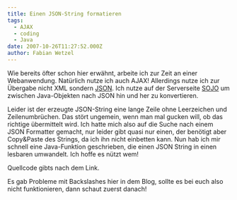 ```yaml
---
title: Einen JSON-String formatieren
tags:
  - AJAX
  - coding
  - Java
date: 2007-10-26T11:27:52.000Z
author: Fabian Wetzel
---
```


Wie bereits &#xF6;fter schon hier erw&#xE4;hnt, arbeite ich zur Zeit an einer Webanwendung. Nat&#xFC;rlich nutze ich auch AJAX! Allerdings nutze ich zur &#xDC;bergabe nicht XML sondern [JSON](http://json.org/). Ich nutze auf der Serverseite [SOJO](http://sojo.sourceforge.net/) um zwischen Java-Objekten nach JSON hin und her zu konvertieren.

Leider ist der erzeugte JSON-String eine lange Zeile ohne Leerzeichen und Zeilenumbr&#xFC;chen. Das st&#xF6;rt ungemein, wenn man mal gucken will, ob das richtige &#xFC;bermittelt wird. Ich hatte mich also auf die Suche nach einem JSON Formatter gemacht, nur leider gibt quasi nur einen, der ben&#xF6;tigt aber Copy&amp;Paste des Strings, da ich ihn nicht einbetten kann. Nun hab ich mir schnell eine Java-Funktion geschrieben, die einen JSON String in einen lesbaren umwandelt. Ich hoffe es n&#xFC;tzt wem!

Quellcode gibts nach dem Link.

<!--more-->

Es gab Probleme mit Backslashes hier in dem Blog, sollte es bei euch also nicht funktionieren, dann schaut zuerst danach!

   <div class="wlWriterSmartContent" id="scid:F2210F5F-69EB-4d4c-AFF7-B8A050E9CC72:f8bdfbc1-b19f-4620-af2c-db6d3c05cde8" style="padding-right: 0px; display: inline; padding-left: 0px; float: none; padding-bottom: 0px; margin: 0px; padding-top: 0px"><pre  style="width:100%;background-color:#DDDDDD;"><div><!--

Code highlighting produced by Actipro CodeHighlighter (freeware)
http://www.CodeHighlighter.com/

--><span style="color: #999999;"> 1</span> <span style="color: #0000FF;">public</span><span style="color: #000000;"> String makeReadable(String json) {
</span><span style="color: #999999;"> 2</span> <span style="color: #000000;">   StringBuilder sb </span><span style="color: #000000;">=</span><span style="color: #000000;"> </span><span style="color: #0000FF;">new</span><span style="color: #000000;"> StringBuilder();
</span><span style="color: #999999;"> 3</span> <span style="color: #000000;">   </span><span style="color: #0000FF;">int</span><span style="color: #000000;"> indent </span><span style="color: #000000;">=</span><span style="color: #000000;"> </span><span style="color: #000000;">0</span><span style="color: #000000;">;
</span><span style="color: #999999;"> 4</span> <span style="color: #000000;">   </span><span style="color: #0000FF;">boolean</span><span style="color: #000000;"> inString </span><span style="color: #000000;">=</span><span style="color: #000000;"> </span><span style="color: #0000FF;">false</span><span style="color: #000000;">;
</span><span style="color: #999999;"> 5</span> <span style="color: #000000;">   </span><span style="color: #0000FF;">char</span><span style="color: #000000;"> lastChar </span><span style="color: #000000;">=</span><span style="color: #000000;"> </span><span style="color: #000000;">'</span><span style="color: #000000;"> </span><span style="color: #000000;">'</span><span style="color: #000000;">;
</span><span style="color: #999999;"> 6</span> <span style="color: #000000;">   </span><span style="color: #0000FF;">char</span><span style="color: #000000;"> c;
</span><span style="color: #999999;"> 7</span> <span style="color: #000000;">   </span><span style="color: #0000FF;">for</span><span style="color: #000000;"> (</span><span style="color: #0000FF;">int</span><span style="color: #000000;"> i </span><span style="color: #000000;">=</span><span style="color: #000000;"> </span><span style="color: #000000;">0</span><span style="color: #000000;">; i </span><span style="color: #000000;">&lt;</span><span style="color: #000000;"> json.length(); i</span><span style="color: #000000;">++</span><span style="color: #000000;">) {
</span><span style="color: #999999;"> 8</span> <span style="color: #000000;">      </span><span style="color: #008000;">//</span><span style="color: #008000;"> Schleife f&#252;r jedes Zeichen</span><span style="color: #008000;">
</span><span style="color: #999999;"> 9</span> <span style="color: #008000;"></span><span style="color: #000000;">      c </span><span style="color: #000000;">=</span><span style="color: #000000;"> json.charAt(i);
</span><span style="color: #999999;">10</span> <span style="color: #000000;">      </span><span style="color: #0000FF;">if</span><span style="color: #000000;"> (c </span><span style="color: #000000;">==</span><span style="color: #000000;"> </span><span style="color: #000000;">'</span><span style="color: #000000;">&quot;</span><span style="color: #000000;">'</span><span style="color: #000000;"> </span><span style="color: #000000;">&amp;&amp;</span><span style="color: #000000;"> lastChar </span><span style="color: #000000;">!=</span><span style="color: #000000;"> </span><span style="color: #000000;">'</span><span style="color: #000000;">\\</span><span style="color: #000000;">'</span><span style="color: #000000;">) {
</span><span style="color: #999999;">11</span> <span style="color: #000000;">         inString </span><span style="color: #000000;">=</span><span style="color: #000000;"> </span><span style="color: #000000;">!</span><span style="color: #000000;">inString;
</span><span style="color: #999999;">12</span> <span style="color: #000000;">      }
</span><span style="color: #999999;">13</span> <span style="color: #000000;">      </span><span style="color: #0000FF;">if</span><span style="color: #000000;"> (inString) {
</span><span style="color: #999999;">14</span> <span style="color: #000000;">         </span><span style="color: #008000;">//</span><span style="color: #008000;"> innerhalb Strings darf nichts ge&#228;ndert werden!</span><span style="color: #008000;">
</span><span style="color: #999999;">15</span> <span style="color: #008000;"></span><span style="color: #000000;">         sb.append(c);
</span><span style="color: #999999;">16</span> <span style="color: #000000;">      } </span><span style="color: #0000FF;">else</span><span style="color: #000000;"> {
</span><span style="color: #999999;">17</span> <span style="color: #000000;">         </span><span style="color: #008000;">//</span><span style="color: #008000;"> normales Verhalten au&#223;erhalb eines Strings</span><span style="color: #008000;">
</span><span style="color: #999999;">18</span> <span style="color: #008000;"></span><span style="color: #000000;">         </span><span style="color: #0000FF;">switch</span><span style="color: #000000;"> (c) {
</span><span style="color: #999999;">19</span> <span style="color: #000000;">         </span><span style="color: #0000FF;">case</span><span style="color: #000000;"> </span><span style="color: #000000;">'</span><span style="color: #000000;">\n</span><span style="color: #000000;">'</span><span style="color: #000000;">:
</span><span style="color: #999999;">20</span> <span style="color: #000000;">         </span><span style="color: #0000FF;">case</span><span style="color: #000000;"> </span><span style="color: #000000;">'</span><span style="color: #000000;"> </span><span style="color: #000000;">'</span><span style="color: #000000;">:
</span><span style="color: #999999;">21</span> <span style="color: #000000;">         </span><span style="color: #0000FF;">case</span><span style="color: #000000;"> </span><span style="color: #000000;">'</span><span style="color: #000000;">\t</span><span style="color: #000000;">'</span><span style="color: #000000;">:
</span><span style="color: #999999;">22</span> <span style="color: #000000;">            </span><span style="color: #008000;">//</span><span style="color: #008000;"> alte Formatierungen entfernen</span><span style="color: #008000;">
</span><span style="color: #999999;">23</span> <span style="color: #008000;"></span><span style="color: #000000;">            </span><span style="color: #0000FF;">break</span><span style="color: #000000;">;
</span><span style="color: #999999;">24</span> <span style="color: #000000;">         </span><span style="color: #0000FF;">case</span><span style="color: #000000;"> </span><span style="color: #000000;">'</span><span style="color: #000000;">[</span><span style="color: #000000;">'</span><span style="color: #000000;">:
</span><span style="color: #999999;">25</span> <span style="color: #000000;">            sb.append(</span><span style="color: #000000;">&quot;</span><span style="color: #000000;">\n</span><span style="color: #000000;">&quot;</span><span style="color: #000000;">);
</span><span style="color: #999999;">26</span> <span style="color: #000000;">            appendIndents(sb, indent);
</span><span style="color: #999999;">27</span> <span style="color: #000000;">            sb.append(c);
</span><span style="color: #999999;">28</span> <span style="color: #000000;">            sb.append(</span><span style="color: #000000;">&quot;</span><span style="color: #000000;">\n</span><span style="color: #000000;">&quot;</span><span style="color: #000000;">);
</span><span style="color: #999999;">29</span> <span style="color: #000000;">            appendIndents(sb, </span><span style="color: #000000;">++</span><span style="color: #000000;">indent);
</span><span style="color: #999999;">30</span> <span style="color: #000000;">            </span><span style="color: #0000FF;">break</span><span style="color: #000000;">;
</span><span style="color: #999999;">31</span> <span style="color: #000000;">         </span><span style="color: #0000FF;">case</span><span style="color: #000000;"> </span><span style="color: #000000;">'</span><span style="color: #000000;">{</span><span style="color: #000000;">'</span><span style="color: #000000;">:
</span><span style="color: #999999;">32</span> <span style="color: #000000;">            sb.append(c);
</span><span style="color: #999999;">33</span> <span style="color: #000000;">            sb.append(</span><span style="color: #000000;">&quot;</span><span style="color: #000000;">\n</span><span style="color: #000000;">&quot;</span><span style="color: #000000;">);
</span><span style="color: #999999;">34</span> <span style="color: #000000;">            appendIndents(sb, </span><span style="color: #000000;">++</span><span style="color: #000000;">indent);
</span><span style="color: #999999;">35</span> <span style="color: #000000;">            </span><span style="color: #0000FF;">break</span><span style="color: #000000;">;
</span><span style="color: #999999;">36</span> <span style="color: #000000;">         </span><span style="color: #0000FF;">case</span><span style="color: #000000;"> </span><span style="color: #000000;">'</span><span style="color: #000000;">}</span><span style="color: #000000;">'</span><span style="color: #000000;">:
</span><span style="color: #999999;">37</span> <span style="color: #000000;">         </span><span style="color: #0000FF;">case</span><span style="color: #000000;"> </span><span style="color: #000000;">'</span><span style="color: #000000;">]</span><span style="color: #000000;">'</span><span style="color: #000000;">:
</span><span style="color: #999999;">38</span> <span style="color: #000000;">            sb.append(</span><span style="color: #000000;">&quot;</span><span style="color: #000000;">\n</span><span style="color: #000000;">&quot;</span><span style="color: #000000;">);
</span><span style="color: #999999;">39</span> <span style="color: #000000;">            appendIndents(sb, </span><span style="color: #000000;">--</span><span style="color: #000000;">indent);
</span><span style="color: #999999;">40</span> <span style="color: #000000;">            sb.append(c);
</span><span style="color: #999999;">41</span> <span style="color: #000000;">            </span><span style="color: #0000FF;">break</span><span style="color: #000000;">;
</span><span style="color: #999999;">42</span> <span style="color: #000000;">         </span><span style="color: #0000FF;">case</span><span style="color: #000000;"> </span><span style="color: #000000;">'</span><span style="color: #000000;">:</span><span style="color: #000000;">'</span><span style="color: #000000;">:
</span><span style="color: #999999;">43</span> <span style="color: #000000;">            sb.append(</span><span style="color: #000000;">'</span><span style="color: #000000;"> </span><span style="color: #000000;">'</span><span style="color: #000000;">);
</span><span style="color: #999999;">44</span> <span style="color: #000000;">            sb.append(c);
</span><span style="color: #999999;">45</span> <span style="color: #000000;">            sb.append(</span><span style="color: #000000;">'</span><span style="color: #000000;"> </span><span style="color: #000000;">'</span><span style="color: #000000;">);
</span><span style="color: #999999;">46</span> <span style="color: #000000;">            </span><span style="color: #0000FF;">break</span><span style="color: #000000;">;
</span><span style="color: #999999;">47</span> <span style="color: #000000;">         </span><span style="color: #0000FF;">case</span><span style="color: #000000;"> </span><span style="color: #000000;">'</span><span style="color: #000000;">,</span><span style="color: #000000;">'</span><span style="color: #000000;">:
</span><span style="color: #999999;">48</span> <span style="color: #000000;">            sb.append(c);
</span><span style="color: #999999;">49</span> <span style="color: #000000;">            sb.append(</span><span style="color: #000000;">'</span><span style="color: #000000;">\n</span><span style="color: #000000;">'</span><span style="color: #000000;">);
</span><span style="color: #999999;">50</span> <span style="color: #000000;">            appendIndents(sb, indent);
</span><span style="color: #999999;">51</span> <span style="color: #000000;">            </span><span style="color: #0000FF;">break</span><span style="color: #000000;">;
</span><span style="color: #999999;">52</span> <span style="color: #000000;">         </span><span style="color: #0000FF;">default</span><span style="color: #000000;">:
</span><span style="color: #999999;">53</span> <span style="color: #000000;">            sb.append(c);
</span><span style="color: #999999;">54</span> <span style="color: #000000;">         }
</span><span style="color: #999999;">55</span> <span style="color: #000000;">      }
</span><span style="color: #999999;">56</span> <span style="color: #000000;">      lastChar </span><span style="color: #000000;">=</span><span style="color: #000000;"> c;
</span><span style="color: #999999;">57</span> <span style="color: #000000;">   }
</span><span style="color: #999999;">58</span> <span style="color: #000000;">   </span><span style="color: #0000FF;">return</span><span style="color: #000000;"> sb.toString();
</span><span style="color: #999999;">59</span> <span style="color: #000000;">}
</span><span style="color: #999999;">60</span> <span style="color: #000000;">
</span><span style="color: #999999;">61</span> <span style="color: #000000;"></span><span style="color: #0000FF;">private</span><span style="color: #000000;"> </span><span style="color: #0000FF;">void</span><span style="color: #000000;"> appendIndents(StringBuilder sb, </span><span style="color: #0000FF;">int</span><span style="color: #000000;"> indent) {
</span><span style="color: #999999;">62</span> <span style="color: #000000;">   </span><span style="color: #0000FF;">for</span><span style="color: #000000;"> (</span><span style="color: #0000FF;">int</span><span style="color: #000000;"> i </span><span style="color: #000000;">=</span><span style="color: #000000;"> </span><span style="color: #000000;">0</span><span style="color: #000000;">; i </span><span style="color: #000000;">&lt;</span><span style="color: #000000;"> indent; i</span><span style="color: #000000;">++</span><span style="color: #000000;">) {
</span><span style="color: #999999;">63</span> <span style="color: #000000;">      sb.append(</span><span style="color: #000000;">&quot;</span><span style="color: #000000;">\t</span><span style="color: #000000;">&quot;</span><span style="color: #000000;">);
</span><span style="color: #999999;">64</span> <span style="color: #000000;">   }
</span><span style="color: #999999;">65</span> <span style="color: #000000;">
</span><span style="color: #999999;">66</span> <span style="color: #000000;">}</span></div></pre></div>


